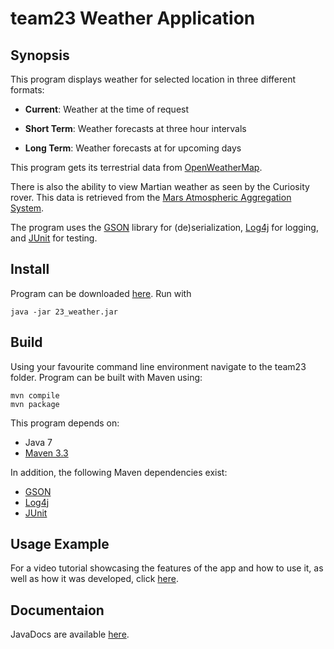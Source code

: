 # team23 Weather Application

## Synopsis
This program displays weather for selected location in three different formats: 

- **Current**: Weather at the time of request

- **Short Term**: Weather forecasts at three hour intervals

- **Long Term**: Weather forecasts at for upcoming days

This program gets its terrestrial data from [OpenWeatherMap](http://openweathermap.org/).

There is also the ability to view Martian weather as seen by the Curiosity rover. This data is retrieved from the [Mars Atmospheric Aggregation System](http://marsweather.ingenology.com). 

The program uses the [GSON](https://code.google.com/p/google-gson/) library for (de)serialization, [Log4j](http://logging.apache.org/log4j/1.2/http://logging.apache.org/log4j/1.2/) for logging, and [JUnit](http://junit.org) for testing.

## Install
Program can be downloaded [here](https://github.com/ablochha/Resume/blob/master/GroupProject/team23-master/23_weather.jar?raw=true). Run with

```
java -jar 23_weather.jar
```

## Build
Using your favourite command line environment navigate to the team23 folder. Program can be built with Maven using:

```
mvn compile
mvn package
```
  
This program depends on:

- Java 7
- [Maven 3.3](https://maven.apache.org/)

In addition, the following Maven dependencies exist:

- [GSON](https://code.google.com/p/google-gson/)
- [Log4j](http://logging.apache.org/log4j/1.2/http://logging.apache.org/log4j/1.2/)
- [JUnit](http://junit.org) 

## Usage Example

For a video tutorial showcasing the features of the app and how to use it, as well as how it was developed, click [here](https://www.youtube.com/watch?v=BbetLj-4md4). 

## Documentaion

JavaDocs are available [here](http://twhelan3.github.io/docs/index.html).
